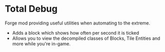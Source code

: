 # Total Debug
Forge mod providing useful utilities when automating to the extreme.

- Adds a block which shows how often per second it is ticked
- Allows you to view the decompiled classes of Blocks, Tile Entities and more while you're in-game.
